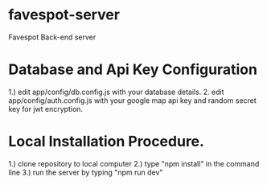 # favespot-server
Favespot Back-end server

# Database and Api Key Configuration
  1.) edit app/config/db.config.js with your database details.
  2. edit app/config/auth.config.js with your google map api key and random secret key for jwt encryption.

# Local Installation Procedure.
  1.) clone repository to local computer
  2.) type "npm install" in the command line
  3.) run the server by typing "npm run dev"
  
